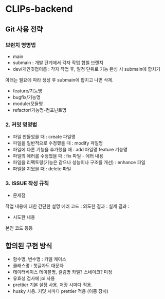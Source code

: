 # CLIPs-backend

## Git 사용 전략
### 브런치 명명법

- main
- submain : 개발 단계에서 각자 작업 합칠 브랜치
- dev/개인깃헙이름 : 각자 작업 후, 일정 단위로 기능 완성 시 submain에 합치기

아래는 필요에 따라 생성 후 submain에 합치고 나면 삭제.

- feature/기능명
- bugfix/기능명
- module/모듈명
- refactor/기능명-컴포넌트명
    

### 2. 커밋 명명법

- 파일 만들었을 때 : create 파일명
- 파일을 일반적으로 수정했을 때 : modify 파일명
- 파일에 다른 기능을 추가했을 때 : add 파일명 feature 기능명
- 파일의 에러를 수정했을 때 : fix 파일 - 에러 내용
- 파일을 리팩토링(기능은 같으나 성능이나 구조를 개선) : enhance 파일
- 파일을 지웠을 때 : delete 파일

### 3. ISSUE 작성 규칙

- 문제점

작업 내용에 대한 간단한 설명
에러 코드 :
의도한 결과 :
실제 결과 :

- 시도한 내용

본인 코드 등등

## 합의된 구현 방식
- 함수명, 변수명 : 카멜 케이스
- 클래스명 : 첫글자도 대문자
- 데이터베이스 테이블명, 컬럼명 카멜? 스네이크? 미정
- 유효성 검사에 joi 사용
- prettier 기본 설정 사용. 저장 시마다 적용.
- husky 사용. 커밋 시마다 prettier 적용 (이중 장치)

